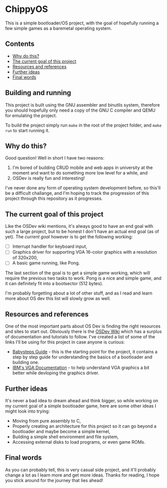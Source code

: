 # ChippyOS
This is a simple bootloader/OS project, with the goal of hopefully running a few simple games as a baremetal operating system.

## Contents
- [Why do this?](#why-do-this)
- [The current goal of this project](#the-current-goal-of-this-project)
- [Resources and references](#resources-and-references)
- [Further ideas](#further-ideas)
- [Final words](#final-words)

## Building and running
This project is built using the GNU assembler and binutils system, therefore you should hopefully only need a copy of the GNU C compiler and QEMU for emulating the project.

To build the project simply run `make` in the root of the project folder, and `make run` to start running it.

## Why do this?
Good question! Well in short I have two reasons:
1. I'm bored of building CRUD mobile and web apps in university at the moment and want to do something more low level for a while, and
2. OSDev is really fun and interesting!

I've never done any form of operating system development before, so this'll be a difficult challange, and I'm hoping to track the progression of this project through this repository as it progresses.

## The current goal of this project
Like the OSDev wiki mentions, it's always good to have an end goal with such a large project, but to be honest I don't have an actual end goal (as of yet). The *current goal* however is to get the following working:

- [ ] Interrupt handler for keyboard input,
- [ ] Graphics driver for supporting VGA 16-color graphics with a resolution of 320x200,
- [ ] A basic game running, like Pong. 

The last section of the goal is to get a simple game working, which will require the previous two tasks to work. Pong is a nice and simple game, and it can definitely fit into a bootsector (512 bytes).

I'm probably forgetting about a lot of other stuff, and as I read and learn more about OS dev this list will slowly grow as well.

## Resources and references
One of the most important parts about OS Dev is finding the right resources and sites to start out. Obviously there is the [OSDev Wiki](https://wiki.osdev.org) which has a surplus of documentation and tutorials to follow. I've created a list of some of the links I'll be using for this project in case anyone is curious:

- [Babysteps Guide](https://wiki.osdev.org/Babystep1) - this is the starting point for the project, it contains a step by step guide for understanding the basics of a bootloader and building one.
- [IBM's VGA Documentation](https://ardent-tool.com/docs/pdf/ibm_vgaxga_trm2.pdf) - to help understand VGA graphics a bit better while devloping the graphics driver.

## Further ideas
It's never a bad idea to dream ahead and think bigger, so while working on my current goal of a simple bootloader game, here are some other ideas I might look into trying:

- Moving from pure assembly to C,
- Properly creating an architecture for this project so it can go beyond a bootloader and maybe become a simple kernel,
- Building a simple shell environment and file system,
- Accessing external disks to load programs, or even game ROMs.

## Final words
As you can probably tell, this is very casual side project, and it'll probably change a lot as I learn more and get more ideas. Thanks for reading, I hope you stick around for the journey that lies ahead!